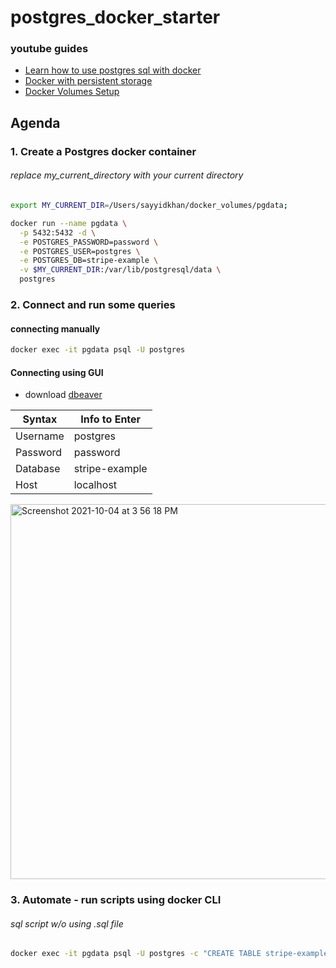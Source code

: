 # postgres_docker_starter

### youtube guides
- [Learn how to use postgres sql with docker](https://www.youtube.com/watch?v=A8dErdDMqb0)
- [Docker with persistent storage](https://www.youtube.com/watch?v=G3gnMSyX-XM&t=1s)
- [Docker Volumes Setup](https://www.youtube.com/watch?v=G-5c25DYnfI)

## Agenda

### 1. Create a Postgres docker container
###### replace my_current_directory with your current directory
```bash
export MY_CURRENT_DIR=/Users/sayyidkhan/docker_volumes/pgdata;

docker run --name pgdata \
  -p 5432:5432 -d \
  -e POSTGRES_PASSWORD=password \
  -e POSTGRES_USER=postgres \
  -e POSTGRES_DB=stripe-example \
  -v $MY_CURRENT_DIR:/var/lib/postgresql/data \
  postgres
```

### 2. Connect and run some queries
#### connecting manually
```bash
docker exec -it pgdata psql -U postgres
```
#### Connecting using GUI
- download [dbeaver](https://dbeaver.io/download/)


| Syntax      | Info to Enter |
| ----------- | ------------- |
| Username    | postgres      |
| Password    | password      |
| Database    |stripe-example |
| Host        |localhost      |


<img width="600" alt="Screenshot 2021-10-04 at 3 56 18 PM" src="https://user-images.githubusercontent.com/22993048/135814703-e9031003-a9f2-4520-bb45-08add39538fb.png">

### 3. Automate - run scripts using docker CLI
###### sql script w/o using .sql file
```bash
docker exec -it pgdata psql -U postgres -c "CREATE TABLE stripe-example.demo_t2(something int);"
```

